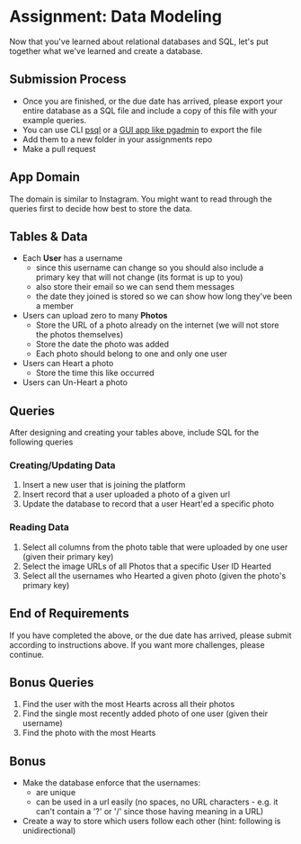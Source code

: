 # Assignment: Data Modeling

Now that you've learned about relational databases and SQL, let's put together what we've learned and create a database.

## Submission Process

- Once you are finished, or the due date has arrived, please export your entire database as a SQL file and include a copy of this file with your example queries.
- You can use CLI [psql](https://www.postgresql.org/docs/9.1/backup-dump.html) or a [GUI app like pgadmin](https://www.pgadmin.org/) to export the file
- Add them to a new folder in your assignments repo
- Make a pull request

## App Domain

The domain is similar to Instagram. You might want to read through the queries first to decide how best to store the data.

## Tables & Data

- Each **User** has a username
  - since this username can change so you should also include a primary key that will not change (its format is up to you)
  - also store their email so we can send them messages
  - the date they joined is stored so we can show how long they've been a member
- Users can upload zero to many **Photos**
  - Store the URL of a photo already on the internet (we will not store the photos themselves)
  - Store the date the photo was added
  - Each photo should belong to one and only one user
- Users can Heart a photo
  - Store the time this like occurred
- Users can Un-Heart a photo

## Queries

After designing and creating your tables above, include SQL for the following queries

### Creating/Updating Data

1. Insert a new user that is joining the platform
1. Insert record that a user uploaded a photo of a given url
1. Update the database to record that a user Heart'ed a specific photo

### Reading Data

1. Select all columns from the photo table that were uploaded by one user (given their primary key)
1. Select the image URLs of all Photos that a specific User ID Hearted
1. Select all the usernames who Hearted a given photo (given the photo's primary key)

## End of Requirements

If you have completed the above, or the due date has arrived, please submit according to instructions above. If you want more challenges, please continue.

## Bonus Queries

1. Find the user with the most Hearts across all their photos
1. Find the single most recently added photo of one user (given their username)
1. Find the photo with the most Hearts

## Bonus

- Make the database enforce that the usernames:
  - are unique
  - can be used in a url easily (no spaces, no URL characters - e.g. it can't contain a '?'
    or '/' since those having meaning in a URL)
- Create a way to store which users follow each other (hint: following is unidirectional)
